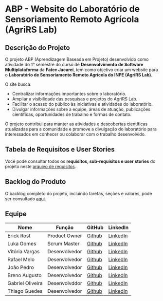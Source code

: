 # ABP - Website do Laboratório de Sensoriamento Remoto Agrícola (AgriRS Lab)

## Descrição do Projeto
O projeto ABP (Aprendizagem Baseada em Projeto) desenvolvido como atividade do 1° semestre do curso de **Desenvolvimento de Software Multiplataforma** da **Fatec Jacareí**, tem como objetivo criar um website para o **Laboratório de Sensoriamento Remoto Agrícola do INPE (AgriRS Lab)**.  

O site busca:

- Centralizar informações importantes sobre o laboratório.
- Ampliar a visibilidade das pesquisas e projetos do AgriRS Lab.
- Facilitar o acesso do público às iniciativas e atividades do laboratório.
- Divulgar informações sobre a equipe, áreas de atuação, publicações científicas, oportunidades de trabalho e formas de contato.

O projeto contribui para manter as atividades e descobertas científicas atualizadas para a comunidade e promove a divulgação do laboratório para interessados em conhecer ou colaborar com o trabalho desenvolvido.

## Tabela de Requisitos e User Stories

Você pode consultar todos os **requisitos, sub-requisitos e user stories** do projeto neste [arquivo de requisitos](./documentação/requisitos.md).


## Backlog do Produto

O backlog completo do projeto, incluindo tarefas, seções e valores, pode ser consultado [aqui](./documentação/backlog-produto.md).
  

## Equipe

| Nome | Função | GitHub | LinkedIn |
|------|--------|--------|----------|
| Erick Rost | Product Owner | [Github](https://github.com/erickrost) | [LinkedIn](https://www.linkedin.com/in/erick-rost/) |
| Luka Gomes | Scrum Master | [Github](https://github.com/LukaGomes) | [LinkedIn](https://www.linkedin.com/in/luka-gomes-de-souza-chaves-12b68718a/) |
| Vitória Vargas | Desenvolvedor | [Github](https://github.com/vitvargas) | [LinkedIn](http://www.linkedin.com/in/vit%C3%B3ria-barbara-vargas-9b920b351) |
| Rafael Melo | Desenvolvedor | [Github](https://github.com/RafaelPMR) | [LinkedIn](https://www.linkedin.com/in/rafael-prado-de-melo-raimundo-55a150144?utm_source=share&utm_campaign=share_via&utm_content=profile&utm_medium=ios_app) |
| João Pedro | Desenvolvedor | [Github](https://github.com/JoaoPedroLuvisariSeveriano) | [LinkedIn](https://www.linkedin.com/in/jo%C3%A3o-pedro-luvisari-severiano-bb1aa9303/) |
| Breno Augusto | Desenvolvedor | [Github](https://github.com/brenoasj) | [LinkedIn](https://www.linkedin.com/in/brenoaugusto1910?utm_source=share&utm_campaign=share_via&utm_content=profile&utm_medium=android_app) |
| Gabriel Oliveira | Desenvolvddor  | [Github](https://github.com/GabrielOlsa) | [LinkedIn]() |
| Thiago Guedes | Desenvolvedor | [Github](https://github.com/GabrielOlsa) | [LinkedIn]() |
